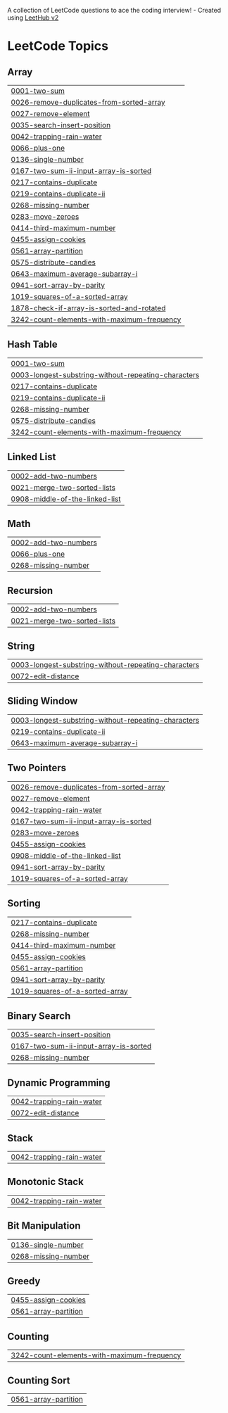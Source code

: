 A collection of LeetCode questions to ace the coding interview! - Created using [LeetHub v2](https://github.com/arunbhardwaj/LeetHub-2.0)
<!---LeetCode Topics Start-->
# LeetCode Topics
## Array
|  |
| ------- |
| [0001-two-sum](https://github.com/Anurag059/DSA-2K25/tree/master/0001-two-sum) |
| [0026-remove-duplicates-from-sorted-array](https://github.com/Anurag059/DSA-2K25/tree/master/0026-remove-duplicates-from-sorted-array) |
| [0027-remove-element](https://github.com/Anurag059/DSA-2K25/tree/master/0027-remove-element) |
| [0035-search-insert-position](https://github.com/Anurag059/DSA-2K25/tree/master/0035-search-insert-position) |
| [0042-trapping-rain-water](https://github.com/Anurag059/DSA-2K25/tree/master/0042-trapping-rain-water) |
| [0066-plus-one](https://github.com/Anurag059/DSA-2K25/tree/master/0066-plus-one) |
| [0136-single-number](https://github.com/Anurag059/DSA-2K25/tree/master/0136-single-number) |
| [0167-two-sum-ii-input-array-is-sorted](https://github.com/Anurag059/DSA-2K25/tree/master/0167-two-sum-ii-input-array-is-sorted) |
| [0217-contains-duplicate](https://github.com/Anurag059/DSA-2K25/tree/master/0217-contains-duplicate) |
| [0219-contains-duplicate-ii](https://github.com/Anurag059/DSA-2K25/tree/master/0219-contains-duplicate-ii) |
| [0268-missing-number](https://github.com/Anurag059/DSA-2K25/tree/master/0268-missing-number) |
| [0283-move-zeroes](https://github.com/Anurag059/DSA-2K25/tree/master/0283-move-zeroes) |
| [0414-third-maximum-number](https://github.com/Anurag059/DSA-2K25/tree/master/0414-third-maximum-number) |
| [0455-assign-cookies](https://github.com/Anurag059/DSA-2K25/tree/master/0455-assign-cookies) |
| [0561-array-partition](https://github.com/Anurag059/DSA-2K25/tree/master/0561-array-partition) |
| [0575-distribute-candies](https://github.com/Anurag059/DSA-2K25/tree/master/0575-distribute-candies) |
| [0643-maximum-average-subarray-i](https://github.com/Anurag059/DSA-2K25/tree/master/0643-maximum-average-subarray-i) |
| [0941-sort-array-by-parity](https://github.com/Anurag059/DSA-2K25/tree/master/0941-sort-array-by-parity) |
| [1019-squares-of-a-sorted-array](https://github.com/Anurag059/DSA-2K25/tree/master/1019-squares-of-a-sorted-array) |
| [1878-check-if-array-is-sorted-and-rotated](https://github.com/Anurag059/DSA-2K25/tree/master/1878-check-if-array-is-sorted-and-rotated) |
| [3242-count-elements-with-maximum-frequency](https://github.com/Anurag059/DSA-2K25/tree/master/3242-count-elements-with-maximum-frequency) |
## Hash Table
|  |
| ------- |
| [0001-two-sum](https://github.com/Anurag059/DSA-2K25/tree/master/0001-two-sum) |
| [0003-longest-substring-without-repeating-characters](https://github.com/Anurag059/DSA-2K25/tree/master/0003-longest-substring-without-repeating-characters) |
| [0217-contains-duplicate](https://github.com/Anurag059/DSA-2K25/tree/master/0217-contains-duplicate) |
| [0219-contains-duplicate-ii](https://github.com/Anurag059/DSA-2K25/tree/master/0219-contains-duplicate-ii) |
| [0268-missing-number](https://github.com/Anurag059/DSA-2K25/tree/master/0268-missing-number) |
| [0575-distribute-candies](https://github.com/Anurag059/DSA-2K25/tree/master/0575-distribute-candies) |
| [3242-count-elements-with-maximum-frequency](https://github.com/Anurag059/DSA-2K25/tree/master/3242-count-elements-with-maximum-frequency) |
## Linked List
|  |
| ------- |
| [0002-add-two-numbers](https://github.com/Anurag059/DSA-2K25/tree/master/0002-add-two-numbers) |
| [0021-merge-two-sorted-lists](https://github.com/Anurag059/DSA-2K25/tree/master/0021-merge-two-sorted-lists) |
| [0908-middle-of-the-linked-list](https://github.com/Anurag059/DSA-2K25/tree/master/0908-middle-of-the-linked-list) |
## Math
|  |
| ------- |
| [0002-add-two-numbers](https://github.com/Anurag059/DSA-2K25/tree/master/0002-add-two-numbers) |
| [0066-plus-one](https://github.com/Anurag059/DSA-2K25/tree/master/0066-plus-one) |
| [0268-missing-number](https://github.com/Anurag059/DSA-2K25/tree/master/0268-missing-number) |
## Recursion
|  |
| ------- |
| [0002-add-two-numbers](https://github.com/Anurag059/DSA-2K25/tree/master/0002-add-two-numbers) |
| [0021-merge-two-sorted-lists](https://github.com/Anurag059/DSA-2K25/tree/master/0021-merge-two-sorted-lists) |
## String
|  |
| ------- |
| [0003-longest-substring-without-repeating-characters](https://github.com/Anurag059/DSA-2K25/tree/master/0003-longest-substring-without-repeating-characters) |
| [0072-edit-distance](https://github.com/Anurag059/DSA-2K25/tree/master/0072-edit-distance) |
## Sliding Window
|  |
| ------- |
| [0003-longest-substring-without-repeating-characters](https://github.com/Anurag059/DSA-2K25/tree/master/0003-longest-substring-without-repeating-characters) |
| [0219-contains-duplicate-ii](https://github.com/Anurag059/DSA-2K25/tree/master/0219-contains-duplicate-ii) |
| [0643-maximum-average-subarray-i](https://github.com/Anurag059/DSA-2K25/tree/master/0643-maximum-average-subarray-i) |
## Two Pointers
|  |
| ------- |
| [0026-remove-duplicates-from-sorted-array](https://github.com/Anurag059/DSA-2K25/tree/master/0026-remove-duplicates-from-sorted-array) |
| [0027-remove-element](https://github.com/Anurag059/DSA-2K25/tree/master/0027-remove-element) |
| [0042-trapping-rain-water](https://github.com/Anurag059/DSA-2K25/tree/master/0042-trapping-rain-water) |
| [0167-two-sum-ii-input-array-is-sorted](https://github.com/Anurag059/DSA-2K25/tree/master/0167-two-sum-ii-input-array-is-sorted) |
| [0283-move-zeroes](https://github.com/Anurag059/DSA-2K25/tree/master/0283-move-zeroes) |
| [0455-assign-cookies](https://github.com/Anurag059/DSA-2K25/tree/master/0455-assign-cookies) |
| [0908-middle-of-the-linked-list](https://github.com/Anurag059/DSA-2K25/tree/master/0908-middle-of-the-linked-list) |
| [0941-sort-array-by-parity](https://github.com/Anurag059/DSA-2K25/tree/master/0941-sort-array-by-parity) |
| [1019-squares-of-a-sorted-array](https://github.com/Anurag059/DSA-2K25/tree/master/1019-squares-of-a-sorted-array) |
## Sorting
|  |
| ------- |
| [0217-contains-duplicate](https://github.com/Anurag059/DSA-2K25/tree/master/0217-contains-duplicate) |
| [0268-missing-number](https://github.com/Anurag059/DSA-2K25/tree/master/0268-missing-number) |
| [0414-third-maximum-number](https://github.com/Anurag059/DSA-2K25/tree/master/0414-third-maximum-number) |
| [0455-assign-cookies](https://github.com/Anurag059/DSA-2K25/tree/master/0455-assign-cookies) |
| [0561-array-partition](https://github.com/Anurag059/DSA-2K25/tree/master/0561-array-partition) |
| [0941-sort-array-by-parity](https://github.com/Anurag059/DSA-2K25/tree/master/0941-sort-array-by-parity) |
| [1019-squares-of-a-sorted-array](https://github.com/Anurag059/DSA-2K25/tree/master/1019-squares-of-a-sorted-array) |
## Binary Search
|  |
| ------- |
| [0035-search-insert-position](https://github.com/Anurag059/DSA-2K25/tree/master/0035-search-insert-position) |
| [0167-two-sum-ii-input-array-is-sorted](https://github.com/Anurag059/DSA-2K25/tree/master/0167-two-sum-ii-input-array-is-sorted) |
| [0268-missing-number](https://github.com/Anurag059/DSA-2K25/tree/master/0268-missing-number) |
## Dynamic Programming
|  |
| ------- |
| [0042-trapping-rain-water](https://github.com/Anurag059/DSA-2K25/tree/master/0042-trapping-rain-water) |
| [0072-edit-distance](https://github.com/Anurag059/DSA-2K25/tree/master/0072-edit-distance) |
## Stack
|  |
| ------- |
| [0042-trapping-rain-water](https://github.com/Anurag059/DSA-2K25/tree/master/0042-trapping-rain-water) |
## Monotonic Stack
|  |
| ------- |
| [0042-trapping-rain-water](https://github.com/Anurag059/DSA-2K25/tree/master/0042-trapping-rain-water) |
## Bit Manipulation
|  |
| ------- |
| [0136-single-number](https://github.com/Anurag059/DSA-2K25/tree/master/0136-single-number) |
| [0268-missing-number](https://github.com/Anurag059/DSA-2K25/tree/master/0268-missing-number) |
## Greedy
|  |
| ------- |
| [0455-assign-cookies](https://github.com/Anurag059/DSA-2K25/tree/master/0455-assign-cookies) |
| [0561-array-partition](https://github.com/Anurag059/DSA-2K25/tree/master/0561-array-partition) |
## Counting
|  |
| ------- |
| [3242-count-elements-with-maximum-frequency](https://github.com/Anurag059/DSA-2K25/tree/master/3242-count-elements-with-maximum-frequency) |
## Counting Sort
|  |
| ------- |
| [0561-array-partition](https://github.com/Anurag059/DSA-2K25/tree/master/0561-array-partition) |
<!---LeetCode Topics End-->